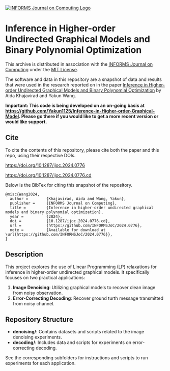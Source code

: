 [![INFORMS Journal on Computing Logo](https://INFORMSJoC.github.io/logos/INFORMS_Journal_on_Computing_Header.jpg)](https://pubsonline.informs.org/journal/ijoc)

# Inference in Higher-order Undirected Graphical Models and Binary Polynomial Optimization

This archive is distributed in association with the [INFORMS Journal on
Computing](https://pubsonline.informs.org/journal/ijoc) under the [MIT License](LICENSE).

The software and data in this repository are a snapshot of data and results that were used in the research reported on in the paper [Inference in Higher-order Undirected Graphical Models and Binary Polynomial Optimization](https://doi.org/10.1287/ijoc.2024.0776) by Aida Khajavirad and Yakun Wang.

**Important: This code is being developed on an on-going basis at https://github.com/Yakun1125/Inference-in-Higher-order-Graphical-Model. Please go there if you would like to get a more recent version or would like support.**

## Cite

To cite the contents of this repository, please cite both the paper and this repo, using their respective DOIs.

https://doi.org/10.1287/ijoc.2024.0776

https://doi.org/10.1287/ijoc.2024.0776.cd

Below is the BibTex for citing this snapshot of the repository.

```
@misc{Wang2024,
  author =        {Khajavirad, Aida and Wang, Yakun},
  publisher =     {INFORMS Journal on Computing},
  title =         {Inference in higher-order undirected graphical models and binary polynomial optimization},
  year =          {2024},
  doi =           {10.1287/ijoc.2024.0776.cd},
  url =           {https://github.com/INFORMSJoC/2024.0776},
  note =          {Available for download at \url{https://github.com/INFORMSJoC/2024.0776}},
}
```

## Description
This project explores the use of Linear Programming (LP) relaxations for inference in higher-order undirected graphical models. It specifically focuses on two practical applications:

1. **Image Denoising**: Utilizing graphical models to recover clean image from noisy observation.
2. **Error-Correcting Decoding**: Recover ground turth message transmitted from noisy channel.

## Repository Structure
- **denoising/**: Contains datasets and scripts related to the image denoising experiments.
- **decoding/**: Includes data and scripts for experiments on error-correcting decoding.

See the corresponding subfolders for instructions and scripts to run experiments for each application.